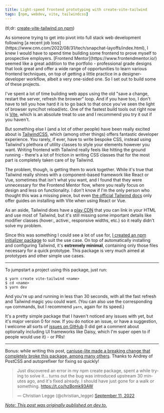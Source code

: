 ```yaml
---
title: Light-speed frontend prototyping with create-vite-tailwind
tags: [npm, webdev, vite, tailwindcss]
---
```


(tl;dr: [create-vite-tailwind on npm](https://www.npmjs.com/package/create-vite-tailwind))

<p class="large-first-letter">As someone trying to get into pivot into full stack web development following [a recent job loss](https://www.cnn.com/2022/08/31/tech/snapchat-layoffs/index.html), I knew I would have to spend time building some frontend to prove myself to prospective employers. [Frontend Mentor](https://www.frontendmentor.io/) seemed like a great addition to the portfolio - professional grade designs that look great and offer a wide range of opportunities to learn various frontend techniques, on top of getting a little practice in a designer-developer workflow, albeit a very one-sided one. So I set out to build some of these projects.</p>

I've spent a lot of time building web apps using the old "save a change, restart the server, refresh the browser" loop. And if you have too, I don't have to tell you how hard it is to go back to that once you've seen the light of browser sync/hot reload/etc. One of the fastest build tools out right now is [Vite](https://vitejs.dev/), which is an absolute treat to use and I recommend you try it out if you haven't.

But something else I (and a lot of other people) have been really excited about is [TailwindCSS](https://tailwindcss.com/), which (among other things) offers fantastic developer experience. You rarely, if ever, have to write bespoke CSS, instead using Tailwind's plethora of utility classes to style your elements however you want. Writing frontend with Tailwind really feels like hitting the ground running - there's a lot of friction in writing CSS classes that for the most part is completely taken care of by Tailwind.

The problem, though, is getting them to work together. While it's true that Tailwind really shines with a component-based framework like React or Vue, sometimes that isn't what you want, and I found that they were unnecessary for the Frontend Mentor flow, where you really focus on design and less on functionality. I don't know if I'm the only person who thought this was a missing piece, but even [the official Tailwind docs](https://tailwindcss.com/docs/guides/vite) only offer guides on installing with Vite when using React or Vue.

As an aside, Tailwind does have a [play CDN](https://tailwindcss.com/docs/installation/play-cdn) that you can link in your HTML and use most of Tailwind, but it's still missing some important details like modifier classes (hover:, active:, responsive widths, etc.) so it really didn't solve my problem.

Since this was something I could see a lot of use for, [I created an npm initializer package](https://www.npmjs.com/package/create-vite-tailwind) to suit the use case. On top of automatically installing and configuring Tailwind, it's **extremely minimal**, containing only those files necessary for a quick prototype. This package is very much aimed at prototypes and other simple use cases.

---

To jumpstart a project using this package, just run:

    $ yarn create vite-tailwind <name>
    $ cd <name>
    $ yarn dev

And you're up and running in less than 30 seconds, with all the fast refresh and Tailwind magic you could want. (You can also use the corresponding `npm` commands, but I recommend `yarn`, again for its speed.)

It's a pretty simple package that I haven't noticed any issues with yet, but it's major version 0 for now. If you do notice an issue, or have a suggestion, I welcome all sorts of [issues on GitHub](https://github.com/christianlegge/create-vite-tailwind/issues) (I did get a comment about optionally including UI frameworks like Daisy, which I'm super open to if people would use it) - or PRs!

---

Bonus: while writing this post, [caniuse-lite made a breaking change that completely broke this package, among many others](https://github.com/browserslist/caniuse-lite/issues/100). Thanks to Andrey of PostCSS and autoprefixer for fixing so quickly!

<blockquote class="twitter-tweet"><p lang="en" dir="ltr">Just discovered an error in my npm create package, spent a while trying to solve it... turns out the bug was introduced upstream 30 minutes ago, and it&#39;s fixed already. I should have just gone for a walk or something. <a href="https://t.co/hzBomk93AW">https://t.co/hzBomk93AW</a></p>&mdash; Christian Legge (@christian_legge) <a href="https://twitter.com/christian_legge/status/1569109701438361602?ref_src=twsrc%5Etfw">September 11, 2022</a></blockquote> <script async src="https://platform.twitter.com/widgets.js" charset="utf-8"></script>

_[Note: This post was originally published on dev.to.](https://dev.to/christian_legge/light-speed-frontend-prototyping-with-create-vite-tailwind-585j)_
